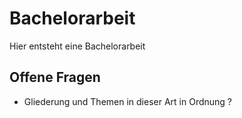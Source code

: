 # Bachelorarbeit

Hier entsteht eine Bachelorarbeit

## Offene Fragen

- Gliederung und Themen in dieser Art in Ordnung ?
